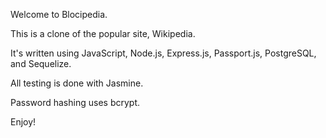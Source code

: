 Welcome to Blocipedia. 

This is a clone of the popular site, Wikipedia.

It's written using JavaScript, Node.js, Express.js, Passport.js, PostgreSQL, and Sequelize.

All testing is done with Jasmine. 

Password hashing uses bcrypt.

Enjoy!